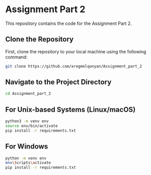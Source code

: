 # Assignment Part 2

This repository contains the code for the Assignment Part 2.

## Clone the Repository

First, clone the repository to your local machine using the following command:

```bash
git clone https://github.com/aregmelqonyan/Assignment_part_2
```

## Navigate to the Project Directory

```bash
cd Assignment_part_2
```

## For Unix-based Systems (Linux/macOS)
```bash
python3 -m venv env
source env/bin/activate
pip install -r requirements.txt
```

## For Windows
```bash
python -m venv env
env\Scripts\activate
pip install -r requirements.txt
```
